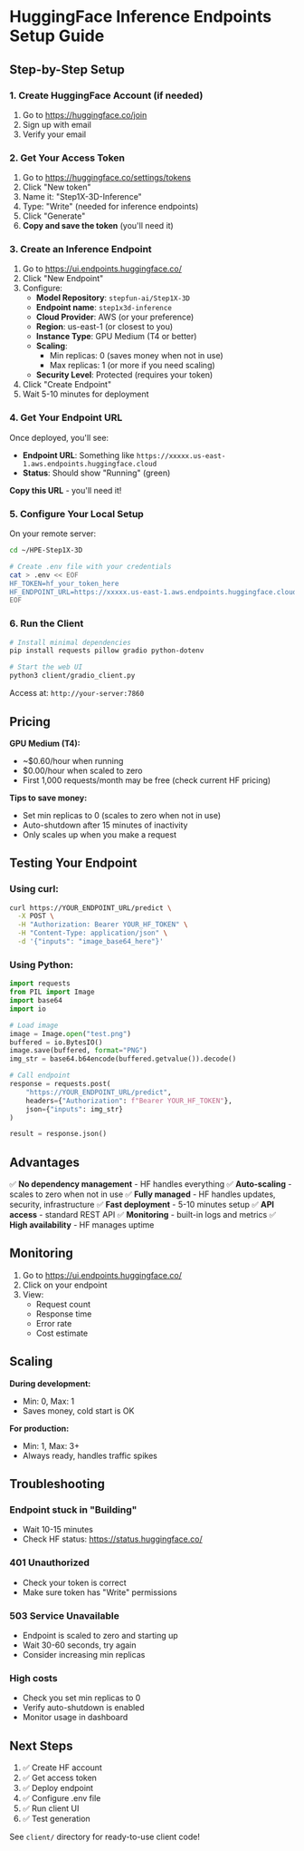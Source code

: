 # HuggingFace Inference Endpoints Setup Guide

## Step-by-Step Setup

### 1. Create HuggingFace Account (if needed)

1. Go to https://huggingface.co/join
2. Sign up with email
3. Verify your email

### 2. Get Your Access Token

1. Go to https://huggingface.co/settings/tokens
2. Click "New token"
3. Name it: "Step1X-3D-Inference"
4. Type: "Write" (needed for inference endpoints)
5. Click "Generate"
6. **Copy and save the token** (you'll need it)

### 3. Create an Inference Endpoint

1. Go to https://ui.endpoints.huggingface.co/
2. Click "New Endpoint"
3. Configure:
   - **Model Repository**: `stepfun-ai/Step1X-3D`
   - **Endpoint name**: `step1x3d-inference`
   - **Cloud Provider**: AWS (or your preference)
   - **Region**: us-east-1 (or closest to you)
   - **Instance Type**: GPU Medium (T4 or better)
   - **Scaling**: 
     - Min replicas: 0 (saves money when not in use)
     - Max replicas: 1 (or more if you need scaling)
   - **Security Level**: Protected (requires your token)
4. Click "Create Endpoint"
5. Wait 5-10 minutes for deployment

### 4. Get Your Endpoint URL

Once deployed, you'll see:
- **Endpoint URL**: Something like `https://xxxxx.us-east-1.aws.endpoints.huggingface.cloud`
- **Status**: Should show "Running" (green)

**Copy this URL** - you'll need it!

### 5. Configure Your Local Setup

On your remote server:

```bash
cd ~/HPE-Step1X-3D

# Create .env file with your credentials
cat > .env << EOF
HF_TOKEN=hf_your_token_here
HF_ENDPOINT_URL=https://xxxxx.us-east-1.aws.endpoints.huggingface.cloud
EOF
```

### 6. Run the Client

```bash
# Install minimal dependencies
pip install requests pillow gradio python-dotenv

# Start the web UI
python3 client/gradio_client.py
```

Access at: `http://your-server:7860`

## Pricing

**GPU Medium (T4):**
- ~$0.60/hour when running
- $0.00/hour when scaled to zero
- First 1,000 requests/month may be free (check current HF pricing)

**Tips to save money:**
- Set min replicas to 0 (scales to zero when not in use)
- Auto-shutdown after 15 minutes of inactivity
- Only scales up when you make a request

## Testing Your Endpoint

### Using curl:

```bash
curl https://YOUR_ENDPOINT_URL/predict \
  -X POST \
  -H "Authorization: Bearer YOUR_HF_TOKEN" \
  -H "Content-Type: application/json" \
  -d '{"inputs": "image_base64_here"}'
```

### Using Python:

```python
import requests
from PIL import Image
import base64
import io

# Load image
image = Image.open("test.png")
buffered = io.BytesIO()
image.save(buffered, format="PNG")
img_str = base64.b64encode(buffered.getvalue()).decode()

# Call endpoint
response = requests.post(
    "https://YOUR_ENDPOINT_URL/predict",
    headers={"Authorization": f"Bearer YOUR_HF_TOKEN"},
    json={"inputs": img_str}
)

result = response.json()
```

## Advantages

✅ **No dependency management** - HF handles everything
✅ **Auto-scaling** - scales to zero when not in use
✅ **Fully managed** - HF handles updates, security, infrastructure
✅ **Fast deployment** - 5-10 minutes setup
✅ **API access** - standard REST API
✅ **Monitoring** - built-in logs and metrics
✅ **High availability** - HF manages uptime

## Monitoring

1. Go to https://ui.endpoints.huggingface.co/
2. Click on your endpoint
3. View:
   - Request count
   - Response time
   - Error rate
   - Cost estimate

## Scaling

**During development:**
- Min: 0, Max: 1
- Saves money, cold start is OK

**For production:**
- Min: 1, Max: 3+
- Always ready, handles traffic spikes

## Troubleshooting

### Endpoint stuck in "Building"
- Wait 10-15 minutes
- Check HF status: https://status.huggingface.co/

### 401 Unauthorized
- Check your token is correct
- Make sure token has "Write" permissions

### 503 Service Unavailable
- Endpoint is scaled to zero and starting up
- Wait 30-60 seconds, try again
- Consider increasing min replicas

### High costs
- Check you set min replicas to 0
- Verify auto-shutdown is enabled
- Monitor usage in dashboard

## Next Steps

1. ✅ Create HF account
2. ✅ Get access token
3. ✅ Deploy endpoint
4. ✅ Configure .env file
5. ✅ Run client UI
6. ✅ Test generation

See `client/` directory for ready-to-use client code!

